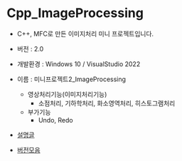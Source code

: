 # Cpp_ImageProcessing
* C++, MFC로 만든 이미지처리 미니 프로젝트입니다.
* 버전 : 2.0
* 개발환경 : Windows 10 / VisualStudio 2022 

* 이름 : 미니프로젝트2_ImageProcessing
  * 영상처리기능(이미지처리기능)
    * 소점처리, 기하학처리, 화소영역처리, 히스토그램처리
  * 부가기능
    * Undo, Redo

* [설명글](https://velog.io/@psh4204/series/MFC)
* [버전모음](https://github.com/psh4204/C_MFCs)
